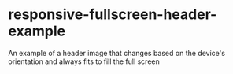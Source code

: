 # responsive-fullscreen-header-example
An example of a header image that changes based on the device's orientation and always fits to fill the full screen
